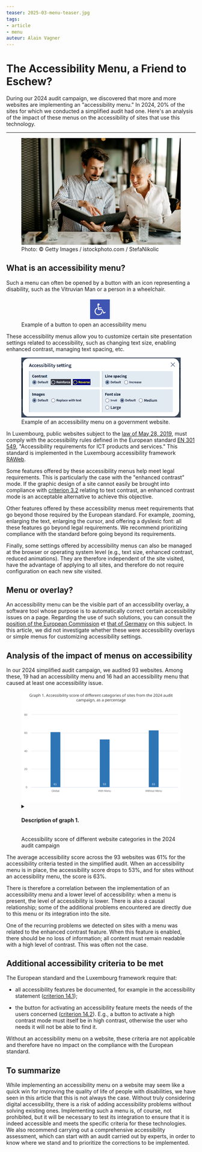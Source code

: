 ```yaml
---
teaser: 2025-03-menu-teaser.jpg
tags:
- article
- menu
auteur: Alain Vagner
---
```

<script src="../../js/charts/papaparse.min.js"></script>
<script type="module" src="../../fr/news/2025-03-18-menus.js"></script>
<hgroup>
 <h1>The Accessibility Menu, a Friend to Eschew?</h1> 
 <p>During our 2024 audit campaign, we discovered that more and more websites are implementing an "accessibility menu." In 2024, 20% of the sites for which we conducted a simplified audit had one. Here's an analysis of the impact of these menus on the accessibility of sites that use this technology.</p>
</hgroup>
<hr>

<figure role="group" aria-label="Photo: © Getty Images / istockphoto.com / StefaNikolic" class="pic"> <img src="../../fr/news/img/2025-03-menu.jpg" alt="Illustrative photo of two people reading the menu in a restaurant"> <figcaption>Photo: © Getty Images / istockphoto.com / StefaNikolic</figcaption>
</figure>

## What is an accessibility menu?

Such a menu can often be opened by a button with an icon representing a disability, such as the Vitruvian Man or a person in a wheelchair.

<figure role="group" aria-label="Example of a button to open an accessibility menu" class="pic"> <img src="../../fr/news/img/2025-03-bouton-menu.png" alt="screenshot of an accessibility menu: a button with an icon of a wheelchair" style="width: initial; margin-left: auto; margin-right:auto; display:block"> <figcaption>Example of a button to open an accessibility menu</figcaption>
</figure>

These accessibility menus allow you to customize certain site presentation settings related to accessibility, such as changing text size, enabling enhanced contrast, managing text spacing, etc.

<figure role="group" aria-label="Example of an accessibility menu on a government website." class="pic"> <img src="img/2025-03-menu-ouvert.png" alt="Screenshot of an accessibility open accessibility menu on a website. It offers four settings: enhanced contrast, images replaced by text, increased line spacing, and font size."> <figcaption>Example of an accessibility menu on a government website.</figcaption>
</figure>

In Luxembourg, public websites subject to the [law of May 28, 2019](https://legilux.public.lu/eli/etat/leg/loi/2019/05/28/a373/jo), must comply with the accessibility rules defined in the European standard [EN 301 549](https://www.etsi.org/deliver/etsi_en/301500_301599/301549/03.02.01_60/en_301549v030201p.pdf), "Accessibility requirements for ICT products and services." This standard is implemented in the Luxembourg accessibility framework [RAWeb](/en/raweb1/index).

Some features offered by these accessibility menus help meet legal requirements. This is particularly the case with the "enhanced contrast" mode. If the graphic design of a site cannot easily be brought into compliance with [criterion 3.2](/en/raweb1/criteres.html#crit-3-2) relating to text contrast, an enhanced contrast mode is an acceptable alternative to achieve this objective.

Other features offered by these accessibility menus meet requirements that go beyond those required by the European standard. For example, zooming, enlarging the text, enlarging the cursor, and offering a dyslexic font: all these features go beyond legal requirements. We recommend prioritizing compliance with the standard before going beyond its requirements.

Finally, some settings offered by accessibility menus can also be managed at the browser or operating system level (e.g., text size, enhanced contrast, reduced animations). They are therefore independent of the site visited, have the advantage of applying to all sites, and therefore do not require configuration on each new site visited.

<aside class="contextbox">
<h2>Menu or overlay?</h2>
<p>An accessibility menu can be the visible part of an accessibility overlay, a software tool whose purpose is to automatically correct certain accessibility issues on a page. Regarding the use of such solutions, you can consult the <a href="https://digital-strategy.ec.europa.eu/en/policies/web-accessibility#:~:text=Accessibility%20overlays">position of the European Commission</a> et <a href="https://www.bfit-bund.de/DE/Publikation/einschaetzung-overlaytools.html">that of Germany</a> on this subject. In this article, we did not investigate whether these were accessibility overlays or simple menus for customizing accessibility settings.</p>
</aside>

## Analysis of the impact of menus on accessibility

In our 2024 simplified audit campaign, we audited 93 websites. Among these, 19 had an accessibility menu and 16 had an accessibility menu that caused at least one accessibility issue.

<figure class="chart">
    <div id="menu_compliance">
        <img src="img/2025-03-menu-chart.svg" alt="Graph 1. Accessibility score of different website categories in the 2024 audit campaign (see description below).">
    </div>
    <details>
        <summary><h4>Description of graph 1.</h4></summary>
        <div>
            <div class="highcharts-data-table"></div>
        </div>
        <p>This column chart shows the average accessibility scores for all sites (overall, 61%), sites with an accessibility menu (53%), and sites without an accessibility menu (63%), across the 93 public sites targeted for simplified audits in 2024.</p>
    </details>
    <p class="chart-legend">Accessibility score of different website categories in the 2024 audit campaign</p>
</figure>

The average accessibility score across the 93 websites was 61% for the accessibility criteria tested in the simplified audit. When an accessibility menu is in place, the accessibility score drops to 53%, and for sites without an accessibility menu, the score is 63%.

There is therefore a correlation between the implementation of an accessibility menu and a lower level of accessibility: when a menu is present, the level of accessibility is lower. There is also a causal relationship; some of the additional problems encountered are directly due to this menu or its integration into the site.

One of the recurring problems we detected on sites with a menu was related to the enhanced contrast feature. When this feature is enabled, there should be no loss of information; all content must remain readable with a high level of contrast. This was often not the case.

## Additional accessibility criteria to be met

The European standard and the Luxembourg framework require that:

<ul>
<li><p>all accessibility features be documented, for example in the accessibility statement (<a href="/en/raweb1/criteres.html#crit-14-1">criterion 14.1</a>); </p></li>
<li><p>the button for activating an accessibility feature meets the needs of the users concerned (<a href="/en/raweb1/criteres.html#crit-14-2">criterion 14.2</a>). E.g., a button to activate a high contrast mode must itself be in high contrast, otherwise the user who needs it will not be able to find it.</p></li>
</ul>

Without an accessibility menu on a website, these criteria are not applicable and therefore have no impact on the compliance with the European standard.

## To summarize

While implementing an accessibility menu on a website may seem like a quick win for improving the quality of life of people with disabilities, we have seen in this article that this is not always the case. Without truly considering digital accessibility, there is a risk of adding accessibility problems without solving existing ones. Implementing such a menu is, of course, not prohibited, but it will be necessary to test its integration to ensure that it is indeed accessible and meets the specific criteria for these technologies. We also recommend carrying out a comprehensive accessibility assessment, which can start with an audit carried out by experts, in order to know where we stand and to prioritize the corrections to be implemented.